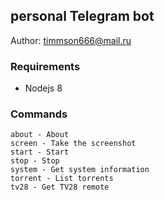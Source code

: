 ## personal Telegram bot 

Author: [timmson666@mail.ru](mailto:timmson666@mail.ru)

### Requirements

 * Nodejs 8
 
### Commands
```
about - About
screen - Take the screenshot
start - Start
stop - Stop
system - Get system information
torrent - List torrents
tv28 - Get TV28 remote
```